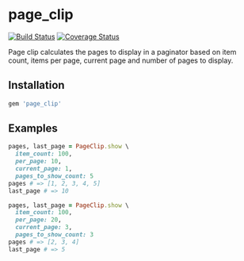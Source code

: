# page_clip

[![Build Status](https://travis-ci.org/mertguldur/page_clip.svg?branch=master)](https://travis-ci.org/mertguldur/page_clip)
[![Coverage Status](https://coveralls.io/repos/mertguldur/page_clip/badge.svg?branch=master&service=github)](https://coveralls.io/github/mertguldur/page_clip?branch=master)

Page clip calculates the pages to display in a paginator based on item count, items per page, current page and number of pages to display.

## Installation

```ruby
gem 'page_clip'
```

## Examples

```ruby
pages, last_page = PageClip.show \
  item_count: 100,
  per_page: 10,
  current_page: 1,
  pages_to_show_count: 5
pages # => [1, 2, 3, 4, 5]
last_page # => 10

pages, last_page = PageClip.show \
  item_count: 100,
  per_page: 20,
  current_page: 3,
  pages_to_show_count: 3
pages # => [2, 3, 4]
last_page # => 5
```
